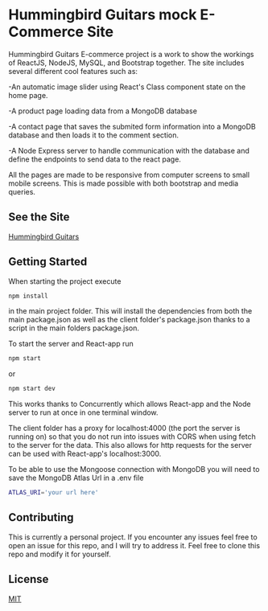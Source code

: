 # Hummingbird Guitars mock E-Commerce Site

Hummingbird Guitars E-commerce project is a work to show the workings of ReactJS, NodeJS, MySQL, and Bootstrap together. The site includes several different cool features such as:  

-An automatic image slider using React's Class component state on the home page. 

-A product page loading data from a MongoDB database 

-A contact page that saves the submited form information into a MongoDB database and then loads it to the comment section.

-A Node Express server to handle communication with the database and define the endpoints to send data to the react page.


All the pages are made to be responsive from computer screens to small mobile screens. This is made possible with both bootstrap and media queries.

## See the Site

[Hummingbird Guitars](https://hummingbird-guitars.herokuapp.com/products)

## Getting Started

When starting the project execute 

```bash
npm install
```

in the main project folder. This will install the dependencies from both the main package.json as well as the client folder's package.json thanks to a script in the main folders package.json.

To start the server and React-app run

```bash
npm start
```
or

```bash
npm start dev
```

This works thanks to Concurrently which allows React-app and the Node server to run at once in one terminal window.

The client folder has a proxy for localhost:4000 (the port the server is running on) so that you do not run into issues with CORS when using fetch to the server for the data. This also allows for http requests for the server can be used with React-app's localhost:3000.

To be able to use the Mongoose connection with MongoDB you will need to save the MongoDB Atlas Url in a .env file

```bash
ATLAS_URI='your url here'
```

## Contributing
This is currently a personal project. If you encounter any issues feel free to open an issue for this repo, and I will try to address it. Feel free to clone this repo and modify it for yourself.

## License

[MIT](https://choosealicense.com/licenses/mit/)

